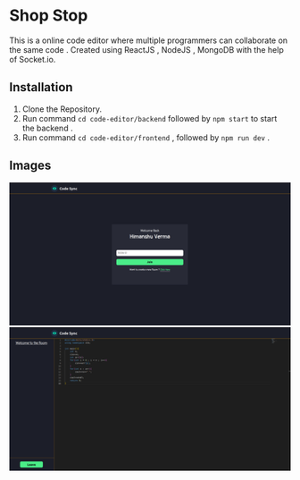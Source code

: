 # Shop Stop

This is a online code editor where multiple programmers can collaborate on the same code . 
Created using ReactJS , NodeJS , MongoDB with the help of Socket.io.

## Installation

1) Clone the Repository.
2) Run command `cd code-editor/backend` followed by `npm start` to start the backend .
3) Run command `cd code-editor/frontend` , followed by `npm run dev` .

## Images 

<img src='screenshots/main.png' width='750'>
<img src='screenshots/room.png' width='750'>